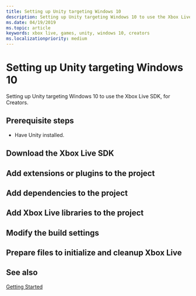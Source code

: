 ```yaml
---
title: Setting up Unity targeting Windows 10
description: Setting up Unity targeting Windows 10 to use the Xbox Live SDK, for Creators.
ms.date: 04/19/2019
ms.topic: article
keywords: xbox live, games, unity, windows 10, creators
ms.localizationpriority: medium
---
```


# Setting up Unity targeting Windows 10

Setting up Unity targeting Windows 10 to use the Xbox Live SDK, for Creators.


## Prerequisite steps

* Have Unity installed.


## Download the Xbox Live SDK


## Add extensions or plugins to the project


## Add dependencies to the project


## Add Xbox Live libraries to the project


## Modify the build settings


## Prepare files to initialize and cleanup Xbox Live


## See also

[Getting Started](../../../index.md)
